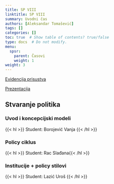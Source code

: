 ```yaml
---
title: SP VIII
linktitle: SP VIII
summary: Uvodni čas
authors: [Aleksandar Tomašević]
tags: []
categories: []
toc: true  # Show table of contents? true/false
type: docs  # Do not modify.
menu:
  spsr:
    parent: Časovi
    weight: 1
weight: 3
---
```


[Evidencija prisustva](https://forms.gle/Q5yfFHcNoDATWhTP8)

[Prezentacija](/files/spsr-08.pdf)

## Stvaranje politika

### Uvod i koncepcijski modeli

{{< hl >}} Student: Borojević Vanja {{< /hl >}}

### Policy ciklus

{{< hl >}} Student: Rac Slađana{{< /hl >}}

### Institucije + policy stilovi

{{< hl >}} Student: Lazić Uroš {{< /hl >}}

